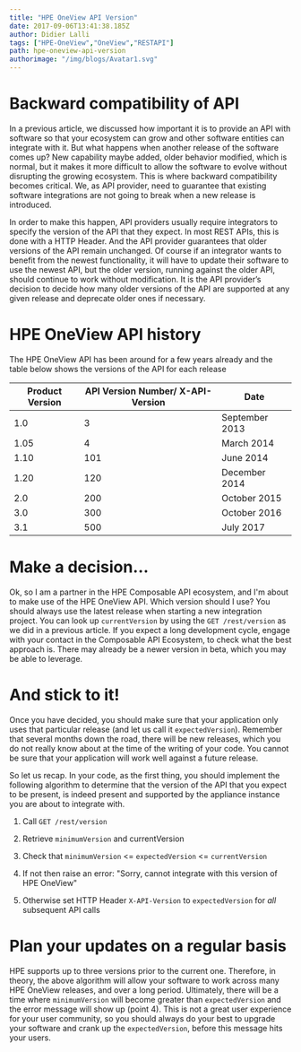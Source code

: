 ```yaml
---
title: "HPE OneView API Version"
date: 2017-09-06T13:41:38.185Z
author: Didier Lalli 
tags: ["HPE-OneView","OneView","RESTAPI"]
path: hpe-oneview-api-version
authorimage: "/img/blogs/Avatar1.svg"
---
```

# Backward compatibility of API

In a previous article, we discussed how important it is to provide an
API with software so that your ecosystem can grow and other software
entities can integrate with it. But what happens when another release of
the software comes up? New capability maybe added, older behavior
modified, which is normal, but it makes it more difficult to allow the
software to evolve without disrupting the growing ecosystem. This is
where backward compatibility becomes critical. We, as API provider, need
to guarantee that existing software integrations are not going to break
when a new release is introduced.

In order to make this happen, API providers usually require integrators
to specify the version of the API that they expect. In most REST APIs,
this is done with a HTTP Header. And the API provider guarantees that
older versions of the API remain unchanged. Of course if an integrator
wants to benefit from the newest functionality, it will have to update
their software to use the newest API, but the older version, running
against the older API, should continue to work without modification. It
is the API provider’s decision to decide how many older versions of the
API are supported at any given release and deprecate older ones if
necessary.

# HPE OneView API history

The HPE OneView API has been around for a few years already and the
table below shows the versions of the API for each release

| Product Version | API Version Number/ X-API-Version | Date           |
|-----------------|-----------------------------------|----------------|
| 1.0             | 3                                 | September 2013 |
| 1.05            | 4                                 | March 2014     |
| 1.10            | 101                               | June 2014      |
| 1.20            | 120                               | December 2014  |
| 2.0             | 200                               | October 2015   |
| 3.0             | 300                               | October 2016   |
| 3.1             | 500                               | July 2017      |

# Make a decision…

Ok, so I am a partner in the HPE Composable API ecosystem, and I'm about
to make use of the HPE OneView API. Which version should I use? You
should always use the latest release when starting a new integration
project. You can look up `currentVersion` by using the `GET /rest/version`
as we did in a previous article. If you expect a long development cycle,
engage with your contact in the Composable API Ecosystem, to check what
the best approach is. There may already be a newer version in beta,
which you may be able to leverage.

# And stick to it!

Once you have decided, you should make sure that your application only
uses that particular release (and let us call it `expectedVersion`).
Remember that several months down the road, there will be new releases,
which you do not really know about at the time of the writing of your
code. You cannot be sure that your application will work well against a
future release.

So let us recap. In your code, as the first thing, you should implement
the following algorithm to determine that the version of the API that
you expect to be present, is indeed present and supported by the
appliance instance you are about to integrate with.

1.  Call `GET /rest/version`

2.  Retrieve `minimumVersion` and currentVersion

3.  Check that `minimumVersion` &lt;= `expectedVersion` &lt;= `currentVersion`

4.  If not then raise an error: "Sorry, cannot integrate with this
    version of HPE OneView"

5.  Otherwise set HTTP Header `X-API-Version` to `expectedVersion` for *all*
    subsequent API calls

# Plan your updates on a regular basis

HPE supports up to three versions prior to the current one. Therefore,
in theory, the above algorithm will allow your software to work across
many HPE OneView releases, and over a long period. Ultimately, there
will be a time where `minimumVersion` will become greater than
`expectedVersion` and the error message will show up (point 4). This is
not a great user experience for your user community, so you should
always do your best to upgrade your software and crank up the
`expectedVersion`, before this message hits your users.
